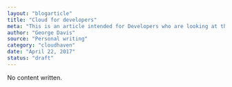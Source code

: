 ```yaml
---
layout: "blogarticle"
title: "Cloud for developers"
meta: "This is an article intended for Developers who are looking at the Cloud and asking why should I care."
author: "George Davis"
source: "Personal writing"
category: "cloudhaven"
date: "April 22, 2017"
status: "draft"
---
```


No content written.